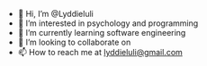 - 👋 Hi, I’m @Lyddieluli
- 👀 I’m interested in psychology and programming 
- 🌱 I’m currently learning software engineering 
- 💞️ I’m looking to collaborate on 
- 📫 How to reach me at lyddieluli@gmail.com

<!---
Lyddieluli/Lyddieluli is a ✨ special ✨ repository because its `README.md` (this file) appears on your GitHub profile.
You can click the Preview link to take a look at your changes.
--->
